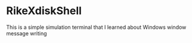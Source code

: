 # RikeXdiskShell
This is a simple simulation terminal that I learned about Windows window message writing
